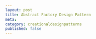 ```yaml
---
layout: post
title: Abstract Factory Design Pattern
meta: 
category: creationaldesignpatterns
published: false
---
```

